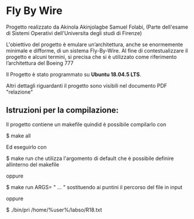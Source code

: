 # Fly By Wire
Progetto realizzato da Akinola Akinjolagbe Samuel Folabi, (Parte dell'esame di Sistemi Operativi dell'Universita degli studi di Firenze)

L'obiettivo del progetto è emulare un’architettura, anche se enormemente minimale e difforme, di un sistema Fly-By-Wire. Al fine di contestualizzare il progetto e alcuni termini, si precisa che si è utilizzato come riferimento l’architettura del Boeing 777

Il Progetto è stato programmato su  **Ubuntu 18.04.5 LTS**.

Altri dettagli riguardanti il progetto sono visibili nel documento PDF "relazione"

## Istruzioni per la compilazione:
Il progetto contiene un makefile quindid è possibile compilarlo con

$ make all

Ed eseguirlo con

$ make run
che utilizza l'argomento di default che è possibile definire allinterno del makefile

oppure

$ make run ARGS= " ... "
sostituendo ai puntini il percorso del file in input 

oppure

$ ./bin/pri /home/%user%/labso/R18.txt
